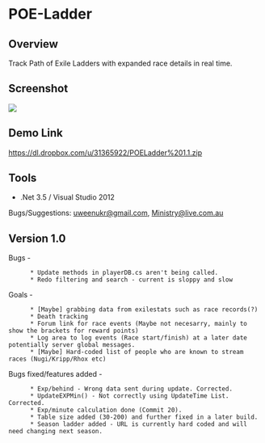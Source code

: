 POE-Ladder
==========

Overview
--------
Track Path of Exile Ladders with expanded race details in real time.

Screenshot
----------
[![](http://i.imgur.com/cbv23UE.png)](http://i.imgur.com/cbv23UE.png)

Demo Link
---------
https://dl.dropbox.com/u/31365922/POELadder%201.1.zip


Tools
-----
* .Net 3.5 / Visual Studio 2012

Bugs/Suggestions: 
uweenukr@gmail.com, 
Ministry@live.com.au


Version 1.0
-----------
Bugs -

          * Update methods in playerDB.cs aren't being called.
          * Redo filtering and search - current is sloppy and slow

Goals -

          * [Maybe] grabbing data from exilestats such as race records(?)
          * Death tracking
          * Forum link for race events (Maybe not necesarry, mainly to show the brackets for reward points)
          * Log area to log events (Race start/finish) at a later date potentially server global messages.
          * [Maybe] Hard-coded list of people who are known to stream races (Nugi/Kripp/Rhox etc)

Bugs fixed/features added - 

          * Exp/behind - Wrong data sent during update. Corrected.
          * UpdateEXPMin() - Not correctly using UpdateTime List. Corrected.
          * Exp/minute calculation done (Commit 20).
          * Table size added (30-200) and further fixed in a later build.
          * Season ladder added - URL is currently hard coded and will need changing next season.
